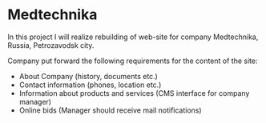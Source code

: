 # Medtechnika

In this project I will realize rebuilding of web-site for company Medtechnika, Russia, Petrozavodsk city.

Company put forward the following requirements for the content of the site:
* About Company (history, documents etc.) 
* Contact information (phones, location etc.)
* Information about products and services (CMS interface for company manager)
* Online bids (Manager should receive mail notifications)

